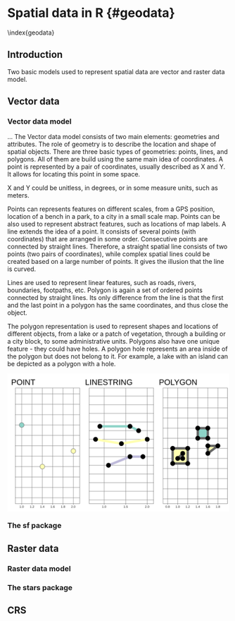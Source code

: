 # Spatial data in R {#geodata}
<!-- # Geographic data in R {#geodata} -->
<!-- to discuss -->

\index{geodata}

## Introduction

Two basic models used to represent spatial data are vector and raster data model.
<!-- - few introduction sections -->
<!-- - mention GDAL, PROJ, and GEOS -->
<!-- - references to the next sections -->
<!-- - maybe also references to some books (either here or in the next section or both) -->
<!-- - maybe also mention some data sources -->

## Vector data

<!-- - one/two intro sentences -->
<!-- - including r packages used for vector representation -->

### Vector data model

...
The Vector data model consists of two main elements: geometries and attributes.
The role of geometry is to describe the location and shape of spatial objects.
There are three basic types of geometries: points, lines, and polygons.
All of them are build using the same main idea of coordinates.
A point is represented by a pair of coordinates, usually described as X and Y.
It allows for locating this point in some space.
<!-- short CRS intro -->
X and Y could be unitless, in degrees, or in some measure units, such as meters.
<!-- maybe ref to CRS section here -->
<!-- ways to adjust points aesthetics: point sizes, colors, shapes, (markers/images) -->
Points can represents features on different scales, from a GPS position, location of a bench in a park, to a city in a small scale map.
Points can be also used to represent abstract features, such as locations of map labels.
A line extends the idea of a point.
It consists of several points (with coordinates)<!--vertex--> that are arranged in some order.
Consecutive points are connected by straight lines.
Therefore, a straight spatial line consists of two points (two pairs of coordinates), while complex spatial lines could be created based on a large number of points.<!--to rewrite-->
It gives the illusion that the line is curved. 
<!-- ways to adjust lines aesthetics: colors, lwd (line width) -->
<!-- in theory lty could be also used - but it is not implemented in tmap -->
Lines are used to represent linear features, such as roads, rivers, boundaries, footpaths, etc. 
Polygon is again a set of ordered points connected by straight lines. 
Its only difference from the line is that the first and the last point in a polygon has the same coordinates, and thus close the object.
<!-- ways to adjust polygons aesthetics: (fill) colors, (line/borders) colors -->
<!-- examples of polygons -->
The polygon representation is used to represent shapes and locations of different objects, from a lake or a patch of vegetation, through a building or a city block, to some administrative units. 
Polygons also have one unique feature - they could have holes. 
A polygon hole represents an area inside of the polygon but does not belong to it.
For example, a lake with an island can be depicted as a polygon with a hole.







<img src="02-geodata_files/figure-html/unnamed-chunk-4-1.png" width="672" style="display: block; margin: auto;" />





<!-- additional dimensions: -->
<!-- - more than two coordinates (XYZM) -->
<!-- - multiobjects -->
<!-- - additional geometries -->

<!-- - what is the vector data model (point coordinates) -->
<!-- - examples -->
<!-- - what's the simple features standard -->
<!-- - main geometry types -->
<!-- - relation between geometries and attributes -->
<!-- - vector file formats -->
<!-- - advantages/disadvantages -->
<!-- - example figure (similar to the one in geocompr, but made with tmap) -->

### The sf package

<!-- "Vector data provide a way to represent real world features" -->
<!-- - how the sf objects are organized -->
<!-- - how to read sf objects from files -->
<!-- - where to find info on how to operate on sf objects -->
<!-- - https://geocompr.github.io/ -->
<!-- - vector simplification? -->
<!-- - stars proxy -->

## Raster data

<!-- one/two intro sentences -->
<!-- including r packages used for raster representation -->

### Raster data model

<!-- - raster data model (grid) -->
<!-- - contionous and categorical rasters -->
<!-- - examples -->
<!-- - single layer rasters vs multilayer rasters -->
<!-- - storing bands vs attributes (either here or in the next section) (data cubes) -->
<!-- - rbg rasters -->
<!-- - regular, rotated, sheared, rectilinear and curvilinear rasters -->
<!-- - raster file formats -->

### The stars package

<!-- - how the stars objects are organized -->
<!-- - how to read stars objects from files -->
<!-- - including reading chunks, changing resolution, and selecting bands -->
<!-- - where to find info on how to operate on stars objects -->
<!-- - https://r-spatial.github.io/stars/index.html -->
<!-- - advice: sometimes/often it is better to prepare spatial object before the mapping, than trying to over-customize the map -->
<!-- - stars proxy -->


## CRS
<!-- mtennekes part -->

